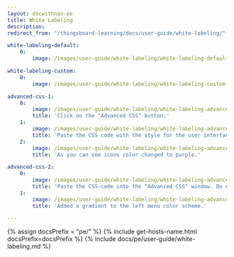 ```yaml
---
layout: docwithnav-pe
title: White Labeling
description:
redirect_from: "/thingsboard-learning/docs/user-guide/white-labeling/"

white-labeling-default:
    0:
        image: /images/user-guide/white-labeling/white-labeling-default.png

white-labeling-custom:
    0:
        image: /images/user-guide/white-labeling/white-labeling-custom.png

advanced-css-1:
    0:
        image: /images/user-guide/white-labeling/white-labeling-advanced-css-1.png
        title: 'Click on the "Advanced CSS" button;'
    1:
        image: /images/user-guide/white-labeling/white-labeling-advanced-css-2.png
        title: 'Paste the CSS code with the style for the user interface into the "Advanced CSS" pop-up window and click "Save". Then save all changes;'
    2:
        image: /images/user-guide/white-labeling/white-labeling-advanced-css-3.png
        title: 'As you can see icons color changed to purple.'

advanced-css-2:
    0:
        image: /images/user-guide/white-labeling/white-labeling-advanced-css-4.png
        title: 'Paste the CSS-code into the "Advanced CSS" window. Do not delete the previously added CSS code to keep the previous color scheme. Save all changes;'
    1:
        image: /images/user-guide/white-labeling/white-labeling-advanced-css-5.png
        title: 'Added a gradient to the left menu color scheme.'

---
```


{% assign docsPrefix = "pe/" %}
{% include get-hosts-name.html docsPrefix=docsPrefix %}
{% include docs/pe/user-guide/white-labeling.md %}


